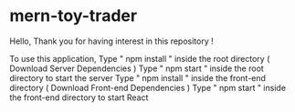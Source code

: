 # mern-toy-trader
Hello, 
Thank you for having interest in this repository !

To use this application,
Type " npm install " inside the root directory ( Download Server Dependencies )
Type " npm start " inside the root directory to start the server
Type " npm install " inside the front-end directory ( Download Front-end Dependencies )
Type " npm start " inside the front-end directory to start React
